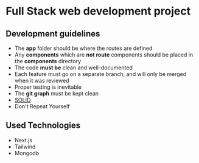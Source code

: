 # Full Stack web development project

## Development guidelines
- The **app** folder should be where the routes are defined
- Any **components** which are **not route** components should be placed in the **components** directory
- The code **must be** clean and well-documented
- Each feature must go on a separate branch, and will only be merged when it was reviewed
- Proper testing is inevitable
- The **git graph** must be kept clean
- [SOLID](https://en.wikipedia.org/wiki/SOLID)
- Don't Repeat Yourself

## Used Technologies
- Next.js
- Tailwind
- Mongodb
